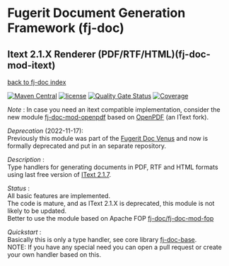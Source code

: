 # Fugerit Document Generation Framework (fj-doc)

## Itext 2.1.X Renderer (PDF/RTF/HTML)(fj-doc-mod-itext)

[back to fj-doc index](https://github.com/fugerit-org/fj-doc.git)  

[![Maven Central](https://img.shields.io/maven-central/v/org.fugerit.java/fj-doc-mod-itext.svg)](https://mvnrepository.com/artifact/org.fugerit.java/fj-doc-mod-itext) 
[![license](https://img.shields.io/badge/License-Apache%20License%202.0-teal.svg)](https://opensource.org/licenses/Apache-2.0)
[![Quality Gate Status](https://sonarcloud.io/api/project_badges/measure?project=fugerit-org_fj-doc-mod-itext&metric=alert_status)](https://sonarcloud.io/summary/new_code?id=fugerit-org_fj-doc-mod-itext)
[![Coverage](https://sonarcloud.io/api/project_badges/measure?project=fugerit-org_fj-doc-mod-itext&metric=coverage)](https://sonarcloud.io/summary/new_code?id=fugerit-org_fj-doc-mod-itext)

*Note* : In case you need an itext compatible implementation, consider the new module [fj-doc-mod-openpdf](https://github.com/fugerit-org/fj-doc-mod-openpdf) based on [OpenPDF](https://github.com/LibrePDF/OpenPDF) (an IText fork).

*Deprecation* (2022-11-17):  
Previously this module was part of the [Fugerit Doc Venus](https://github.com/fugerit-org/fj-doc.git) and now is formally deprecated and put in an separate repository.

*Description* :  
Type handlers for generating documents in PDF, RTF and HTML formats using last free version of 
[IText 2.1.7](https://mvnrepository.com/artifact/com.lowagie/itext/2.1.7).

*Status* :  
All basic features are implemented.  
The code is mature, and as IText 2.1.X is deprecated, this module is not likely to be updated.  
Better to use the module based on Apache FOP [fj-doc/fj-doc-mod-fop](https://github.com/fugerit-org/fj-doc.git) 

*Quickstart* :  
Basically this is only a type handler, see core library [fj-doc-base](https://github.com/fugerit-org/fj-doc.git).  
NOTE: If you have any special need you can open a pull request or create your own handler based on this.
